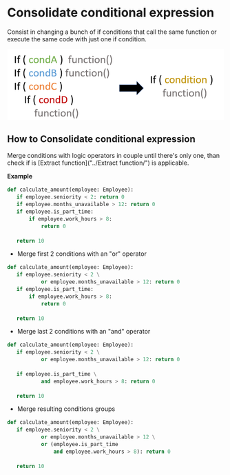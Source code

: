 # Consolidate conditional expression 
Consist in changing a bunch of if conditions that call the same function or execute the same 
code with just one if condition.

![Schema](./image.png)
 

## How to Consolidate conditional expression
Merge conditions with logic operators in couple until there's only one, than check if is 
[Extract function]("../Extract function/") is applicable.

 **Example**
 ```python
def calculate_amount(employee: Employee):
    if employee.seniority < 2: return 0
    if employee.months_unavailable > 12: return 0
    if employee.is_part_time:
        if employee.work_hours > 8:
            return 0

    return 10
 ```
 
 * Merge first 2 conditions with an "or" operator
 ```python    
def calculate_amount(employee: Employee):
    if employee.seniority < 2 \
            or employee.months_unavailable > 12: return 0
    if employee.is_part_time:
        if employee.work_hours > 8:
            return 0

    return 10
 ```

 * Merge last 2 conditions with an "and" operator 
 ```python    
def calculate_amount(employee: Employee):
    if employee.seniority < 2 \
            or employee.months_unavailable > 12: return 0
    
    if employee.is_part_time \
            and employee.work_hours > 8: return 0

    return 10
 ```
 
  * Merge resulting conditions groups
 ```python    
def calculate_amount(employee: Employee):
    if employee.seniority < 2 \
            or employee.months_unavailable > 12 \
            or (employee.is_part_time
                and employee.work_hours > 8): return 0

    return 10
 ```